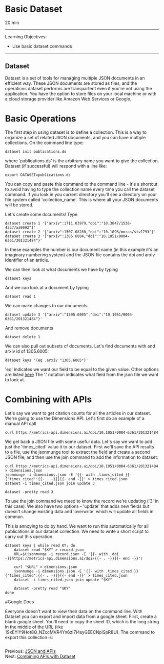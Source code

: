 # Basic Dataset

20 min

---

Learning Objectives:

* Use basic dataset commands

---

## Dataset

Dataset is a set of tools for managing multiple JSON documents in an efficient
way.  These JSON documents are stored as files, and the operations dataset
performs are transpartent even if you're not using the application.  You have
the option to store files on your local machine or with a cloud storage
provider like Amazon Web Services or Google.

# Basic Operations

The first step in using dataset is to define a collection.  This is a way to
organize a set of related JSON documents, and you can have multiple
collections.  On the command line type:

```
dataset init publications.ds
```

where 'publications.ds' is the arbitrary name you want to give the collection.
Dataset (if successful) will respond with a line like:

```
export DATASET=publications.ds
```

You can copy and paste this command to the command line - it's a shortcut to
avoid having to type the collection name every time you call the dataset
command.  If you look in you current directory you'll see a directory on 
your file system called 'collection_name'.  This is where all your JSON
documents will be stored.

Let's create some documents!  Type:

```
dataset create 1 '{"arxiv":1711.03979,"doi":"10.3847/1538-4357/aa9992"}'
dataset create 2 '{"arxiv":1507.08280,"doi":"10.1093/mnras/stv1793"}'
dataset create 3 '{"arxiv":1305.6004,"doi":"10.1051/0004-6361/201321484"}'
```

In these examples the number is our document name (in this example it's an
imaginary numbering system) and the JSON file contains
the doi and arxiv identifier of an article.

We can then look at what documents we have by typing

```
dataset keys
```

And we can look at a document by typing

```
dataset read 1
```

We can make changes to our documents

```
dataset update 3 '{"arxiv":"1305.6005","doi":"10.1051/0004-6361/201321484"}'
```

And remove documents

```
dataset delete 1
```

We can also pull out subsets of documents.  Let's find documents with and arxiv
id of 1305.6005:

```
dataset keys '(eq .arxiv "1305.6005")'
```

'eq' indicates we want our field to be equal to the given value. Other options
are listed
[here](https://caltechlibrary.github.io/dataset/docs/dataset/keys.html)
The '.' notation indicates what field from the json file we want to look at.

# Combining with APIs

Let's say we want to get citation counts for all the articles in our dataset.
We're going to use the Dimensions API.  Let's first do an example of a manual
API call

```
curl https://metrics-api.dimensions.ai/doi/10.1051/0004-6361/201321484
```
 
We get back a JSON file with some useful data.  Let's say we want to add just
the 'times_cited' value it to our dataset.
First we'll save the API results to a file, use the jsonmunge tool to extract
the field and create a second JSON file, and then use the join command to add the information to
dataset.

```
curl https://metrics-api.dimensions.ai/doi/10.1051/0004-6361/201321484 > dimensions.json
jsonmunge -i dimensions.json -E '{{- with .times_cited }}{"times_cited":{{- . -}}}{{- end -}}' > times_cited.json
dataset -i times_cited.json join update 3 

dataset -pretty read 3
```

To use the join command we meed to know the record we're updating ('3' in this
case).  We also have two options - 'update' that adds new fields but doesn't change existing
data and 'overwrite' which will update all fields in common.

This is annoying to do by hand.  We want to run this automatically for all publications
in our dataset collection.  We need to write a short script to carry out this
operation.

```
dataset keys | while read KY; do
    dataset read "$KY" > record.json
    URL=$(jsonmunge -i record.json -E '{{- with .doi -}}https://metrics-api.dimensions.ai/doi/{{- . -}}{{- end -}}')

    curl "$URL" > dimensions.json
    jsonmunge -i dimensions.json -E '{{- with .times_cited }}{"times_cited":{{- . -}}}{{- end -}}' > times_cited.json
    dataset -i times_cited.json join update "$KY"

    dataset -pretty read "$KY"
done
```

#Google Docs

Everyone doesn't want to view their data on the command line.  With Dataset you
can export and import data from a google sheet.  First, create a blank google
sheet.  You'll need to copy the sheet ID, which is the long string in the
middle of the URL (like 1SxEYlY9Hot8Q_NZccMVR4Yn6zI7I4syGEECNplSpR8U).  The
command to export this collection is:

```

```

Previous: [JSON and APIs](00-intro-json-apis.html)  
Next: [Combining APIs with Dataset](02-combining-apis.html)  
